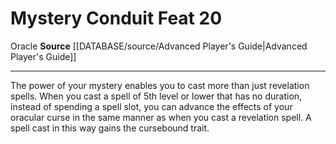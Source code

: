 ﻿---
feat: Mystery Conduit
id: '1509'
level: '20'
name: Mystery Conduit
rarity: Common
source: '[[DATABASE/source/Advanced Player''s Guide|Advanced Player''s Guide]]'
trait:
- '[[DATABASE/trait/Oracle|Oracle]]'
type: Feat

---
# Mystery Conduit <span class="item-type">Feat 20</span>

<span class="item-trait">Oracle</span>
**Source** [[DATABASE/source/Advanced Player's Guide|Advanced Player's Guide]]

---
The power of your mystery enables you to cast more than just revelation spells. When you cast a spell of 5th level or lower that has no duration, instead of spending a spell slot, you can advance the effects of your oracular curse in the same manner as when you cast a revelation spell. A spell cast in this way gains the cursebound trait.